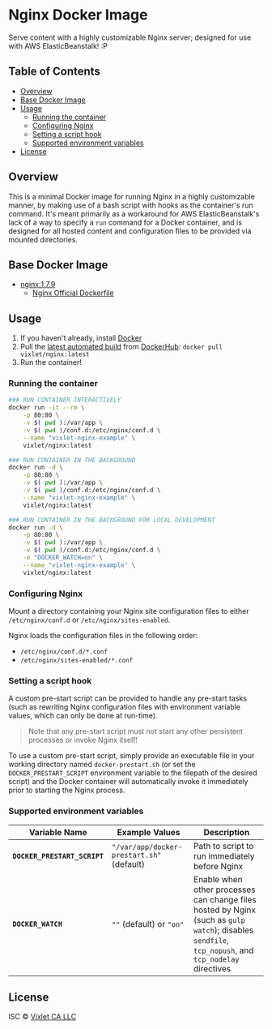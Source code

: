 # Nginx Docker Image

Serve content with a highly customizable Nginx server; designed for use with AWS ElasticBeanstalk! :P


## Table of Contents
- [Overview](#overview)
- [Base Docker Image](#basedockerimage)
- [Usage](#usage)
    + [Running the container](#runningthecontainer)
    + [Configuring Nginx](#configuringnginx)
    + [Setting a script hook](#settingascripthook)
    + [Supported environment variables](#supportedenvironmentvariables)
- [License](#license)


## Overview
This is a minimal Docker image for running Nginx in a highly customizable manner, by making use of a bash script with hooks as the container's run command. It's meant primarily as a workaround for AWS ElasticBeanstalk's lack of a way to specify a `run` command for a Docker container, and is designed for all hosted content and configuration files to be provided via mounted directories.


## Base Docker Image
- [nginx:1.7.9](https://registry.hub.docker.com/_/nginx/)
    + [Nginx Official Dockerfile](https://github.com/nginxinc/docker-nginx/blob/master/Dockerfile)


## Usage
1. If you haven't already, install [Docker](https://www.docker.com/)
2. Pull the [latest automated build](https://registry.hub.docker.com/u/vixlet/nginx/) from [DockerHub](https://registry.hub.docker.com/u/): `docker pull vixlet/nginx:latest`
3. Run the container!

### Running the container
```sh
### RUN CONTAINER INTERACTIVELY
docker run -it --rm \
    -p 80:80 \
    -v $( pwd ):/var/app \
    -v $( pwd )/conf.d:/etc/nginx/conf.d \
    --name "vixlet-nginx-example" \
    vixlet/nginx:latest

### RUN CONTAINER IN THE BACKGROUND
docker run -d \
    -p 80:80 \
    -v $( pwd ):/var/app \
    -v $( pwd )/conf.d:/etc/nginx/conf.d \
    --name "vixlet-nginx-example" \
    vixlet/nginx:latest

### RUN CONTAINER IN THE BACKGROUND FOR LOCAL DEVELOPMENT
docker run -d \
    -p 80:80 \
    -v $( pwd ):/var/app \
    -v $( pwd )/conf.d:/etc/nginx/conf.d \
    -e "DOCKER_WATCH=on" \
    --name "vixlet-nginx-example" \
    vixlet/nginx:latest
```

### Configuring Nginx
Mount a directory containing your Nginx site configuration files to either `/etc/nginx/conf.d` or `/etc/nginx/sites-enabled`.

Nginx loads the configuration files in the following order:
- `/etc/nginx/conf.d/*.conf`
- `/etc/nginx/sites-enabled/*.conf`

### Setting a script hook
A custom pre-start script can be provided to handle any pre-start tasks (such as rewriting Nginx configuration files with environment variable values, which can only be done at run-time).

> Note that any pre-start script must not start any other persistent processes or invoke Nginx itself!

To use a custom pre-start script, simply provide an executable file in your working directory named `docker-prestart.sh` (or set the `DOCKER_PRESTART_SCRIPT` environment variable to the filepath of the desired script) and the Docker container will automatically invoke it immediately prior to starting the Nginx process.

### Supported environment variables
| Variable Name | Example Values | Description |
| ------------- | -------------- | ----------- |
| **`DOCKER_PRESTART_SCRIPT`** | `"/var/app/docker-prestart.sh"` (default) | Path to script to run immediately before Nginx |
| **`DOCKER_WATCH`** | `""` (default) or `"on"` | Enable when other processes can change files hosted by Nginx (such as `gulp watch`); disables `sendfile`, `tcp_nopush`, and `tcp_nodelay` directives |


## License
ISC © [Vixlet CA LLC](http://www.vixlet.com/)
